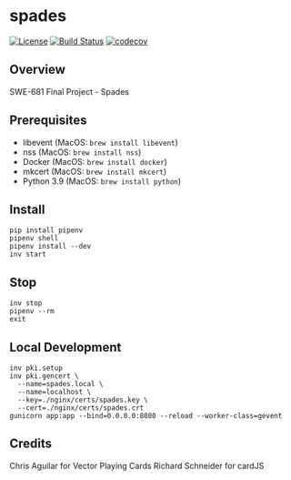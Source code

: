 # spades

[![License](https://img.shields.io/badge/License-Apache%202.0-blue.svg)](https://spdx.org/licenses/Apache-2.0)
[![Build Status](https://travis-ci.org/kuwv/python-spades.svg?branch=master)](https://travis-ci.org/kuwv/python-spades)
[![codecov](https://codecov.io/gh/kuwv/python-spades/branch/master/graph/badge.svg)](https://codecov.io/gh/kuwv/python-spades)

## Overview

SWE-681 Final Project - Spades

## Prerequisites

- libevent (MacOS: `brew install libevent`)
- nss (MacOS: `brew install nss`)
- Docker (MacOS: `brew install docker`)
- mkcert (MacOS: `brew install mkcert`)
- Python 3.9 (MacOS: `brew install python`)

## Install

```
pip install pipenv
pipenv shell
pipenv install --dev
inv start
```

## Stop

```
inv stop
pipenv --rm
exit
```

## Local Development

```
inv pki.setup
inv pki.gencert \
  --name=spades.local \
  --name=localhost \
  --key=./nginx/certs/spades.key \
  --cert=./nginx/certs/spades.crt
gunicorn app:app --bind=0.0.0.0:8080 --reload --worker-class=gevent
```

## Credits

Chris Aguilar for Vector Playing Cards
Richard Schneider for cardJS
